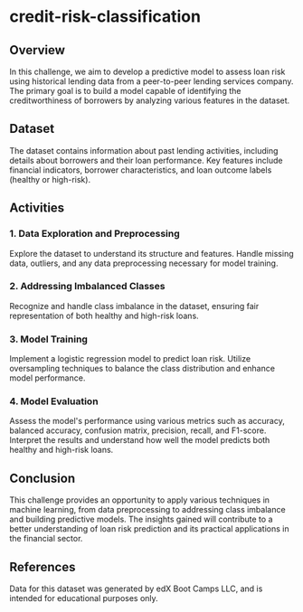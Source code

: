 # credit-risk-classification
 
## Overview
In this challenge, we aim to develop a predictive model to assess loan risk using historical lending data from a peer-to-peer lending services company. The primary goal is to build a model capable of identifying the creditworthiness of borrowers by analyzing various features in the dataset.

## Dataset
The dataset contains information about past lending activities, including details about borrowers and their loan performance. Key features include financial indicators, borrower characteristics, and loan outcome labels (healthy or high-risk).

## Activities
### 1. Data Exploration and Preprocessing
Explore the dataset to understand its structure and features.
Handle missing data, outliers, and any data preprocessing necessary for model training.
### 2. Addressing Imbalanced Classes
Recognize and handle class imbalance in the dataset, ensuring fair representation of both healthy and high-risk loans.
### 3. Model Training
Implement a logistic regression model to predict loan risk.
Utilize oversampling techniques to balance the class distribution and enhance model performance.
### 4. Model Evaluation
Assess the model's performance using various metrics such as accuracy, balanced accuracy, confusion matrix, precision, recall, and F1-score.
Interpret the results and understand how well the model predicts both healthy and high-risk loans.

## Conclusion
This challenge provides an opportunity to apply various techniques in machine learning, from data preprocessing to addressing class imbalance and building predictive models. The insights gained will contribute to a better understanding of loan risk prediction and its practical applications in the financial sector.

## References
Data for this dataset was generated by edX Boot Camps LLC, and is intended for educational purposes only.


